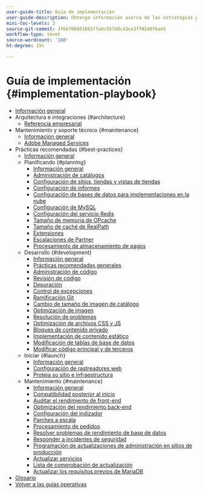 ```yaml
---
user-guide-title: Guía de implementación
user-guide-description: Obtenga información acerca de las estrategias para planificar e implementar un sitio de Adobe Commerce con éxito.
mini-toc-levels: 3
source-git-commit: 3f6bf86091885ffa0c557b0c43ce3ff024076a45
workflow-type: tm+mt
source-wordcount: '160'
ht-degree: 15%

---
```



# Guía de implementación {#implementation-playbook}

- [Información general](overview.md)
- Arquitectura e integraciones {#architecture}
   - [Referencia empresarial](architecture/enterprise-blueprint.md)
- Mantenimiento y soporte técnico {#maintenance}
   - [Información general](maintenance/overview.md)
   - [Adobe Managed Services](maintenance/adobe-managed-services.md)
- Prácticas recomendadas {#best-practices}
   - [Información general](best-practices/phases.md)
   - Planificando {#planning}
      - [Información general](best-practices/planning/overview.md)
      - [Administración de catálogos](best-practices/planning/catalog-management.md)
      - [Configuración de sitios, tiendas y vistas de tiendas](best-practices/planning/sites-stores-store-views.md)
      - [Configuración de informes](best-practices/planning/reporting-configuration.md)
      - [Configuración de bases de datos para implementaciones en la nube&#x200B;](best-practices/planning/database-on-cloud.md)
      - [Configuración de MySQL](best-practices/planning/mysql-configuration.md)
      - [Configuración del servicio Redis](best-practices/planning/redis-service-configuration.md)
      - [Tamaño de memoria de OPcache](best-practices/planning/opcache-memory-size.md)
      - [Tamaño de caché de RealPath](best-practices/planning/realpath-cache-size.md)
      - [Extensiones](best-practices/planning/extensions.md)
      - [Escalaciones de Partner](best-practices/planning/partner-escalation.md)
      - [Procesamiento de almacenamiento de pagos](best-practices/planning/payment-processing-storage.md)
   - Desarrollo {#development}
      - [Información general](best-practices/development/overview.md)
      - [Prácticas recomendadas generales](best-practices/development/general.md)
      - [Administración de código](best-practices/development/code-management.md)
      - [Revisión de código](best-practices/development/code-review.md)
      - [Depuración](best-practices/development/debugging.md)
      - [Control de excepciones](best-practices/development/exception-handling.md)
      - [Ramificación Git](best-practices/development/git-branching.md)
      - [Cambio de tamaño de imagen de catálogo](best-practices/development/catalog-image-resizing.md)
      - [Optimización de imagen](best-practices/development/image-optimization.md)
      - [Resolución de problemas](best-practices/development/troubleshooting.md)
      - [Optimización de archivos CSS y JS](best-practices/development/optimize-css-js-files.md)
      - [Bloques de contenido privado](best-practices/development/private-content-block-configuration.md)
      - [Implementación de contenido estático](best-practices/development/static-content-deployment.md)
      - [Modificación de tablas de base de datos](best-practices/development/modifying-core-and-third-party-tables.md)
      - [Modificar código principal y de terceros](best-practices/development/modifying-core-and-third-party-code.md)
   - Iniciar {#launch}
      - [Información general](best-practices/launch/overview.md)
      - [Configuración de rastreadores web](best-practices/launch/robots-txt.md)
      - [Proteja su sitio e infraestructura](best-practices/launch/security-best-practices.md)
   - Mantenimiento {#maintenance}
      - [Información general](best-practices/maintenance/overview.md)
      - [Compatibilidad posterior al inicio](best-practices/maintenance/post-launch.md)
      - [Auditar el rendimiento de front-end](best-practices/maintenance/frontend-performance.md)
      - [Optimización del rendimiento back-end](best-practices/maintenance/backend-performance.md)
      - [Configuración del indizador](best-practices/maintenance/indexer-configuration.md)
      - [Parches a escala](best-practices/maintenance/patching-at-scale.md)
      - [Procesamiento de pedidos](best-practices/maintenance/order-processing-configuration.md)
      - [Resolver problemas de rendimiento de base de datos](best-practices/maintenance/resolve-database-performance-issues.md)
      - [Responder a incidentes de seguridad](best-practices/maintenance/respond-to-security-incident.md)
      - [Programación de actualizaciones de administración en sitios de producción](best-practices/maintenance/scheduling-admin-updates-in-production.md)
      - [Actualizar servicios](best-practices/maintenance/update-services.md)
      - [Lista de comprobación de actualización](best-practices/maintenance/upgrade-checklist.md)
      - [Actualizar los requisitos previos de MariaDB](best-practices/maintenance/mariadb-upgrade.md)
- [Glosario](glossary.md)
- [Volver a las guías operativas](https://experienceleague.adobe.com/docs/commerce-operations/operational-guides/home.html)
